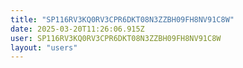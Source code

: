 ```yaml
---
title: "SP116RV3KQ0RV3CPR6DKT08N3ZZBH09FH8NV91C8W"
date: 2025-03-20T11:26:06.915Z
user: SP116RV3KQ0RV3CPR6DKT08N3ZZBH09FH8NV91C8W
layout: "users"
---
```

    